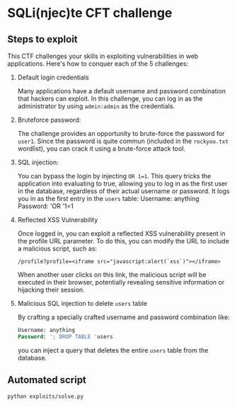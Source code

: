 # SQLi(njec)te CFT challenge

## Steps to exploit

This CTF challenges your skills in exploiting vulnerabilities in web applications. Here's how to conquer each of the 5 challenges:

1. Default login credentials

    Many applications have a default username and password combination that hackers can exploit. In this challenge, you can log in as the administrator by using `admin:admin` as the credentials.

2. Bruteforce password:

    The challenge provides an opportunity to brute-force the password for `user1`. Since the password is quite commun (included in the `rockyou.txt` wordlist), you can crack it using a brute-force attack tool.

3. SQL injection:

    You can bypass the login by injecting `OR 1=1`. This query tricks the application into evaluating to true, allowing you to log in as the first user in the database, regardless of their actual username or password. It logs you in as the first entry in the `users` table:
    Username: anything
    Password: 'OR '1=1

4. Reflected XSS Vulnerability

    Once logged in, you can exploit a reflected XSS vulnerability present in the profile URL parameter. To do this, you can modify the URL to include a malicious script, such as:

    ```/profile?profile=<iframe src="javascript:alert(`xss`)"></iframe>```
    
    When another user clicks on this link, the malicious script will be executed in their browser, potentially revealing sensitive information or hijacking their session.

5. Malicious SQL injection to delete `users` table

    By crafting a specially crafted username and password combination like:
    ```sql
    Username: anything
    Password: '; DROP TABLE 'users
    ```
    you can inject a query that deletes the entire `users` table from the database.

## Automated script

```shell
python exploits/solve.py
```
